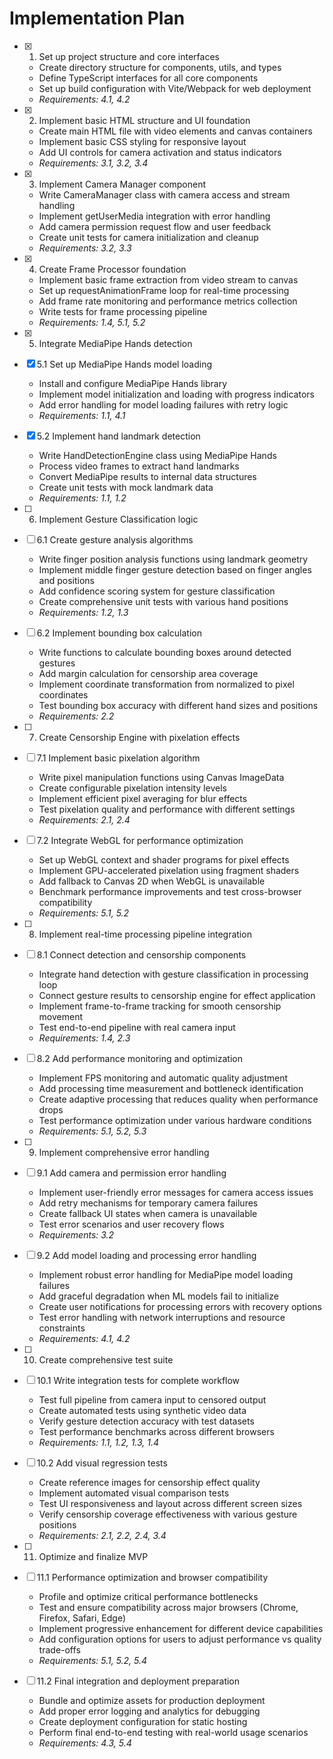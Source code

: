 # Implementation Plan

- [x] 1. Set up project structure and core interfaces

  - Create directory structure for components, utils, and types
  - Define TypeScript interfaces for all core components
  - Set up build configuration with Vite/Webpack for web deployment
  - _Requirements: 4.1, 4.2_

- [x] 2. Implement basic HTML structure and UI foundation

  - Create main HTML file with video elements and canvas containers
  - Implement basic CSS styling for responsive layout
  - Add UI controls for camera activation and status indicators
  - _Requirements: 3.1, 3.2, 3.4_

- [x] 3. Implement Camera Manager component

  - Write CameraManager class with camera access and stream handling
  - Implement getUserMedia integration with error handling
  - Add camera permission request flow and user feedback
  - Create unit tests for camera initialization and cleanup
  - _Requirements: 3.2, 3.3_

- [x] 4. Create Frame Processor foundation

  - Implement basic frame extraction from video stream to canvas
  - Set up requestAnimationFrame loop for real-time processing
  - Add frame rate monitoring and performance metrics collection
  - Write tests for frame processing pipeline
  - _Requirements: 1.4, 5.1, 5.2_

- [x] 5. Integrate MediaPipe Hands detection
- [x] 5.1 Set up MediaPipe Hands model loading

  - Install and configure MediaPipe Hands library
  - Implement model initialization and loading with progress indicators
  - Add error handling for model loading failures with retry logic
  - _Requirements: 1.1, 4.1_

- [x] 5.2 Implement hand landmark detection

  - Write HandDetectionEngine class using MediaPipe Hands
  - Process video frames to extract hand landmarks
  - Convert MediaPipe results to internal data structures
  - Create unit tests with mock landmark data
  - _Requirements: 1.1, 1.2_

- [ ] 6. Implement Gesture Classification logic
- [ ] 6.1 Create gesture analysis algorithms

  - Write finger position analysis functions using landmark geometry
  - Implement middle finger gesture detection based on finger angles and positions
  - Add confidence scoring system for gesture classification
  - Create comprehensive unit tests with various hand positions
  - _Requirements: 1.2, 1.3_

- [ ] 6.2 Implement bounding box calculation

  - Write functions to calculate bounding boxes around detected gestures
  - Add margin calculation for censorship area coverage
  - Implement coordinate transformation from normalized to pixel coordinates
  - Test bounding box accuracy with different hand sizes and positions
  - _Requirements: 2.2_

- [ ] 7. Create Censorship Engine with pixelation effects
- [ ] 7.1 Implement basic pixelation algorithm

  - Write pixel manipulation functions using Canvas ImageData
  - Create configurable pixelation intensity levels
  - Implement efficient pixel averaging for blur effects
  - Test pixelation quality and performance with different settings
  - _Requirements: 2.1, 2.4_

- [ ] 7.2 Integrate WebGL for performance optimization

  - Set up WebGL context and shader programs for pixel effects
  - Implement GPU-accelerated pixelation using fragment shaders
  - Add fallback to Canvas 2D when WebGL is unavailable
  - Benchmark performance improvements and test cross-browser compatibility
  - _Requirements: 5.1, 5.2_

- [ ] 8. Implement real-time processing pipeline integration
- [ ] 8.1 Connect detection and censorship components

  - Integrate hand detection with gesture classification in processing loop
  - Connect gesture results to censorship engine for effect application
  - Implement frame-to-frame tracking for smooth censorship movement
  - Test end-to-end pipeline with real camera input
  - _Requirements: 1.4, 2.3_

- [ ] 8.2 Add performance monitoring and optimization

  - Implement FPS monitoring and automatic quality adjustment
  - Add processing time measurement and bottleneck identification
  - Create adaptive processing that reduces quality when performance drops
  - Test performance optimization under various hardware conditions
  - _Requirements: 5.1, 5.2, 5.3_

- [ ] 9. Implement comprehensive error handling
- [ ] 9.1 Add camera and permission error handling

  - Implement user-friendly error messages for camera access issues
  - Add retry mechanisms for temporary camera failures
  - Create fallback UI states when camera is unavailable
  - Test error scenarios and user recovery flows
  - _Requirements: 3.2_

- [ ] 9.2 Add model loading and processing error handling

  - Implement robust error handling for MediaPipe model loading failures
  - Add graceful degradation when ML models fail to initialize
  - Create user notifications for processing errors with recovery options
  - Test error handling with network interruptions and resource constraints
  - _Requirements: 4.1, 4.2_

- [ ] 10. Create comprehensive test suite
- [ ] 10.1 Write integration tests for complete workflow

  - Test full pipeline from camera input to censored output
  - Create automated tests using synthetic video data
  - Verify gesture detection accuracy with test datasets
  - Test performance benchmarks across different browsers
  - _Requirements: 1.1, 1.2, 1.3, 1.4_

- [ ] 10.2 Add visual regression tests

  - Create reference images for censorship effect quality
  - Implement automated visual comparison tests
  - Test UI responsiveness and layout across different screen sizes
  - Verify censorship coverage effectiveness with various gesture positions
  - _Requirements: 2.1, 2.2, 2.4, 3.4_

- [ ] 11. Optimize and finalize MVP
- [ ] 11.1 Performance optimization and browser compatibility

  - Profile and optimize critical performance bottlenecks
  - Test and ensure compatibility across major browsers (Chrome, Firefox, Safari, Edge)
  - Implement progressive enhancement for different device capabilities
  - Add configuration options for users to adjust performance vs quality trade-offs
  - _Requirements: 5.1, 5.2, 5.4_

- [ ] 11.2 Final integration and deployment preparation
  - Bundle and optimize assets for production deployment
  - Add proper error logging and analytics for debugging
  - Create deployment configuration for static hosting
  - Perform final end-to-end testing with real-world usage scenarios
  - _Requirements: 4.3, 5.4_
